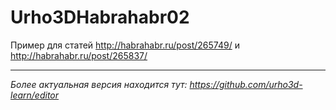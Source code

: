 # Urho3DHabrahabr02

Пример для статей http://habrahabr.ru/post/265749/ и http://habrahabr.ru/post/265837/

---

*Более актуальная версия находится тут: https://github.com/urho3d-learn/editor*

